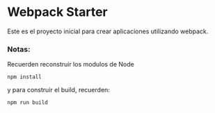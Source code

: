 # Webpack Starter

Este es el proyecto inicial para crear aplicaciones utilizando webpack.

### Notas:
Recuerden reconstruir los modulos de Node
```
npm install
```

y para construir el build, recuerden:
```
npm run build
```


